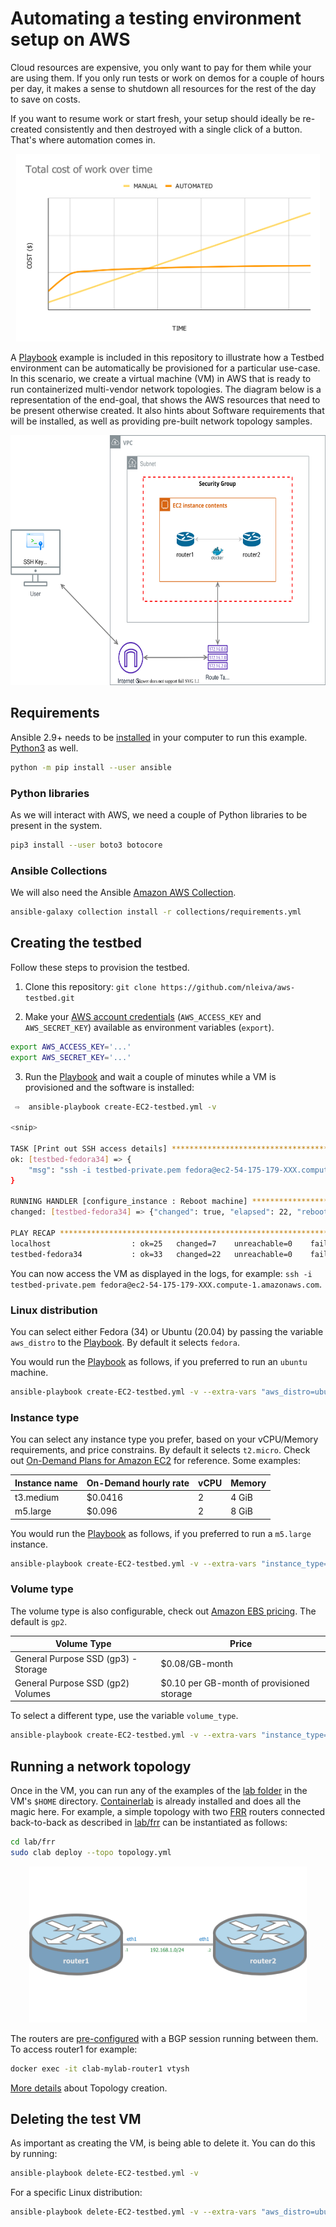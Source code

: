 # Automating a testing environment setup on AWS

Cloud resources are expensive, you only want to pay for them while your are using them. 
If you only run tests or work on demos for a couple of hours per day, it makes a sense to shutdown all resources for the rest of the day to save on costs.

If you want to resume work or start fresh, your setup should ideally be re-created consistently and then destroyed with a single click of a button. 
That's where automation comes in.

<p align="center">
  <img height="300" title="Software Download section" src="pictures/graph.svg"><br>
</p>

A [Playbook](create-EC2-testbed.yml) example is included in this repository to illustrate how a Testbed environment can be automatically be provisioned for a particular use-case.
In this scenario, we create a virtual machine (VM) in AWS that is ready to run containerized multi-vendor network topologies. 
The diagram below is a representation of the end-goal, that shows the AWS resources that need to be present otherwise created. 
It also hints about Software requirements that will be installed, as well as providing pre-built network topology samples. 

<p align="center">
<img height="400" src="./pictures/aws.svg">
</p>

## Requirements

Ansible 2.9+ needs to be [installed](https://docs.ansible.com/ansible/latest/installation_guide/intro_installation.html#installing-ansible-with-pip) in your computer to run this example. [Python3](https://wiki.python.org/moin/BeginnersGuide/Download) as well.

```bash
python -m pip install --user ansible
```

### Python libraries

As we will interact with AWS, we need a couple of Python libraries to be present in the system.

```bash
pip3 install --user boto3 botocore
```

### Ansible Collections

We will also need the Ansible [Amazon AWS Collection](https://github.com/ansible-collections/amazon.aws#amazon-aws-collection).

```bash
ansible-galaxy collection install -r collections/requirements.yml
```

## Creating the testbed

Follow these steps to provision the testbed.

1. Clone this repository: `git clone https://github.com/nleiva/aws-testbed.git`

2. Make your [AWS account credentials](https://docs.aws.amazon.com/general/latest/gr/aws-sec-cred-types.html#access-keys-and-secret-access-keys) (`AWS_ACCESS_KEY` and `AWS_SECRET_KEY`) available as environment variables (`export`).

```bash
export AWS_ACCESS_KEY='...'
export AWS_SECRET_KEY='...'
```

3. Run the [Playbook](create-EC2-testbed.yml) and wait a couple of minutes while a VM is provisioned and the software is installed:

```bash
 ⇨  ansible-playbook create-EC2-testbed.yml -v

<snip>

TASK [Print out SSH access details] ***********************************************************************************************************************************************************
ok: [testbed-fedora34] => {
    "msg": "ssh -i testbed-private.pem fedora@ec2-54-175-179-XXX.compute-1.amazonaws.com"
}

RUNNING HANDLER [configure_instance : Reboot machine] *****************************************************************************************************************************************
changed: [testbed-fedora34] => {"changed": true, "elapsed": 22, "rebooted": true}

PLAY RECAP ************************************************************************************************************************************************************************************
localhost                  : ok=25   changed=7    unreachable=0    failed=0    skipped=1    rescued=0    ignored=0   
testbed-fedora34           : ok=33   changed=22   unreachable=0    failed=0    skipped=0    rescued=0    ignored=0    
```

You can now access the VM as displayed in the logs, for example: `ssh -i testbed-private.pem fedora@ec2-54-175-179-XXX.compute-1.amazonaws.com`.

### Linux distribution

You can select either Fedora (34) or Ubuntu (20.04) by passing the variable `aws_distro` to the [Playbook](create-EC2-testbed.yml). By default it selects `fedora`.

You would run the [Playbook](create-EC2-testbed.yml) as follows, if you preferred to run an `ubuntu` machine. 

```bash
ansible-playbook create-EC2-testbed.yml -v --extra-vars "aws_distro=ubuntu"
```

### Instance type

You can select any instance type you prefer, based on your vCPU/Memory requirements, and price constrains. By default it selects `t2.micro`. Check out [On-Demand Plans for Amazon EC2](https://aws.amazon.com/ec2/pricing/on-demand/) for reference. Some examples:

Instance name | On-Demand hourly rate | vCPU | Memory
--- | --- | --- | ---
t3.medium | $0.0416 | 2 | 4 GiB
m5.large | $0.096 | 2 | 8 GiB

You would run the [Playbook](create-EC2-testbed.yml) as follows, if you preferred to run a `m5.large` instance. 

```bash
ansible-playbook create-EC2-testbed.yml -v --extra-vars "instance_type=m5.large"
```

### Volume type

The volume type is also configurable, check out [Amazon EBS pricing](https://aws.amazon.com/ebs/pricing/). The default is `gp2`.

Volume Type | Price
--- | ---
General Purpose SSD (gp3) - Storage	| $0.08/GB-month
General Purpose SSD (gp2) Volumes | $0.10 per GB-month of provisioned storage

To select a different type, use the variable `volume_type`.

```bash
ansible-playbook create-EC2-testbed.yml -v --extra-vars "instance_type=m5.large volume_type=gp3"
```

## Running a network topology

Once in the VM, you can run any of the examples of the [lab folder](lab) in the VM's `$HOME` directory. [Containerlab](https://github.com/srl-labs/containerlab) is already installed and does all the magic here. For example, a simple topology with two [FRR](https://frrouting.org/) routers connected back-to-back as described in [lab/frr](lab/frr/topology.yml) can be instantiated as follows:

```bash
cd lab/frr
sudo clab deploy --topo topology.yml
```

<p align="center">
  <img height="250" title="Network Topology" src="pictures/topology.svg"><br>
</p>

The routers are [pre-configured](lab/frr/router1/frr.cfg) with a BGP session running between them. To access router1 for example:

```bash
docker exec -it clab-mylab-router1 vtysh
```

[More details](lab/README.md) about Topology creation.

## Deleting the test VM

As important as creating the VM, is being able to delete it. You can do this by running:

```bash
ansible-playbook delete-EC2-testbed.yml -v
```

For a specific Linux distribution:

```bash
ansible-playbook delete-EC2-testbed.yml -v --extra-vars "aws_distro=ubuntu"
```
